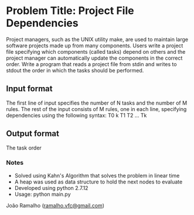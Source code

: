 # Problem Title: Project File Dependencies
Project managers, such as the UNIX utility make, are used to maintain large software projects made up
from many components. Users write a project file specifying which components (called tasks) depend on
others and the project manager can automatically update the components in the correct order.
Write a program that reads a project file from stdin and writes to stdout the order in which the tasks
should be performed.

## Input format
The first line of input specifies the number of N tasks and the number of M rules.
The rest of the input consists of M rules, one in each line, specifying dependencies using the following
syntax: T0 k T1 T2 ... Tk

## Output format
The task order

### Notes
- Solved using Kahn's Algorithm that solves the problem in linear time
- A heap was used as data structure to hold the next nodes to evaluate
- Developed using python 2.7.12
- Usage: python main.py <input-file>

João Ramalho (ramalho.vfc@gmail.com)